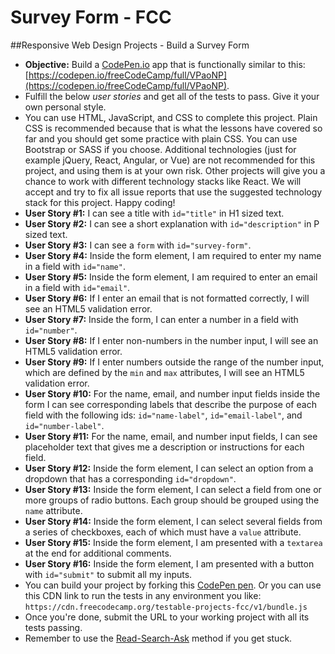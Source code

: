 # Survey Form - FCC

##Responsive Web Design Projects - Build a Survey Form

  * **Objective:** Build a [CodePen.io](https://codepen.io) app that is functionally similar to this: [https://codepen.io/freeCodeCamp/full/VPaoNP](https://codepen.io/freeCodeCamp/full/VPaoNP).
  * Fulfill the below *user stories* and get all of the tests to pass. Give it your own personal style.
  * You can use HTML, JavaScript, and CSS to complete this project. Plain CSS is recommended because that is what the lessons have covered so far and you should get some practice with plain CSS. You can use Bootstrap or SASS if you choose. Additional technologies (just for example jQuery, React, Angular, or Vue) are not recommended for this project, and using them is at your own risk. Other projects will give you a chance to work with different technology stacks like React. We will accept and try to fix all issue reports that use the suggested technology stack for this project. Happy coding!
  * **User Story #1:** I can see a title with `id="title"` in H1 sized text.
  * **User Story #2:** I can see a short explanation with `id="description"` in P sized text.
  * **User Story #3:** I can see a `form` with `id="survey-form"`.
  * **User Story #4:** Inside the form element, I am required to enter my name in a field with `id="name"`.
  * **User Story #5:** Inside the form element, I am required to enter an email in a field with `id="email"`.
  * **User Story #6:** If I enter an email that is not formatted correctly, I will see an HTML5 validation error.
  * **User Story #7:** Inside the form, I can enter a number in a field with `id="number"`.
  * **User Story #8:** If I enter non-numbers in the number input, I will see an HTML5 validation error.
  * **User Story #9:** If I enter numbers outside the range of the number input, which are defined by the `min` and `max` attributes, I will see an HTML5 validation error.
  * **User Story #10:** For the name, email, and number input fields inside the form I can see corresponding labels that describe the purpose of each field with the following ids: `id="name-label"`, `id="email-label"`, and `id="number-label"`.
  * **User Story #11:** For the name, email, and number input fields, I can see placeholder text that gives me a description or instructions for each field.
  * **User Story #12:** Inside the form element, I can select an option from a dropdown that has a corresponding `id="dropdown"`.
  * **User Story #13:** Inside the form element, I can select a field from one or more groups of radio buttons. Each group should be grouped using the `name` attribute.
  * **User Story #14:** Inside the form element, I can select several fields from a series of checkboxes, each of which must have a `value` attribute.
  * **User Story #15:** Inside the form element, I am presented with a `textarea` at the end for additional comments.
  * **User Story #16:** Inside the form element, I am presented with a button with `id="submit"` to submit all my inputs.
  * You can build your project by forking this [CodePen pen](https://codepen.io/freeCodeCamp/pen/MJjpwO). Or you can use this CDN link to run the tests in any environment you like: `https://cdn.freecodecamp.org/testable-projects-fcc/v1/bundle.js`
  * Once you're done, submit the URL to your working project with all its tests passing.
  * Remember to use the [Read-Search-Ask](https://forum.freecodecamp.org/t/how-to-get-help-when-you-are-stuck/19514) method if you get stuck.